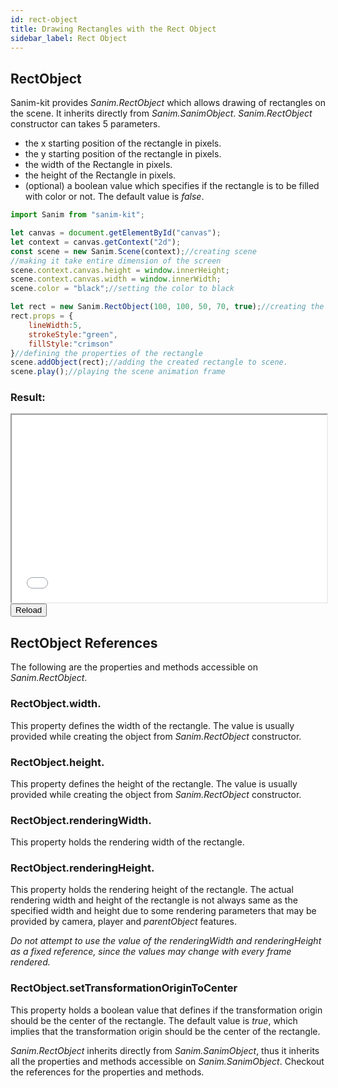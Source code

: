 ```yaml
---
id: rect-object
title: Drawing Rectangles with the Rect Object
sidebar_label: Rect Object
---
```


## RectObject
Sanim-kit provides *Sanim.RectObject* which allows drawing of rectangles on the scene.
It inherits directly from *Sanim.SanimObject*.
*Sanim.RectObject* constructor can takes 5 parameters.
  - the x starting position of the rectangle in pixels.
  - the y starting position of the rectangle in pixels.
  - the width of the Rectangle in pixels.
  - the height of the Rectangle in pixels.
  - (optional) a boolean value which specifies if the rectangle is to be filled with color or not. The default value is *false*.

```js
import Sanim from "sanim-kit";

let canvas = document.getElementById("canvas");
let context = canvas.getContext("2d");
const scene = new Sanim.Scene(context);//creating scene
//making it take entire dimension of the screen
scene.context.canvas.height = window.innerHeight;
scene.context.canvas.width = window.innerWidth;
scene.color = "black";//setting the color to black

let rect = new Sanim.RectObject(100, 100, 50, 70, true);//creating the rectangle
rect.props = {
    lineWidth:5,
    strokeStyle:"green",
    fillStyle:"crimson"
}//defining the properties of the rectangle
scene.addObject(rect);//adding the created rectangle to scene.
scene.play();//playing the scene animation frame
```
### Result:
<iframe src="/demo/rect-object/index.html" id="demo-frame-1" style="width:100%; height: 300px; background-color: black;"></iframe><br/>
<button onclick="document.getElementById('demo-frame-1').contentDocument.location.reload(true);">Reload</button>

## RectObject References
The following are the properties and methods accessible on *Sanim.RectObject*.

### RectObject.width.
This property defines the width of the rectangle. The value is usually provided while creating the object from *Sanim.RectObject* constructor.

### RectObject.height.
This property defines the height of the rectangle. The value is usually provided while creating the object from *Sanim.RectObject* constructor.

### RectObject.renderingWidth.
This property holds the rendering width of the rectangle.

### RectObject.renderingHeight.
This property holds the rendering height of the rectangle. The actual rendering width and height of the rectangle is not always same as the specified width and height due to some  rendering parameters that may be provided by camera, player and *parentObject* features.

*Do not attempt to use the value of the renderingWidth and renderingHeight as a fixed reference, since the values may change with every frame rendered.*

### RectObject.setTransformationOriginToCenter
This property holds a boolean value that defines if the transformation origin should be the center of the rectangle. The default value is *true*, which implies that the transformation origin should be the center of the rectangle.

*Sanim.RectObject* inherits directly from *Sanim.SanimObject*, thus it inherits all the properties and methods accessible on *Sanim.SanimObject*.
Checkout the references for the properties and methods.